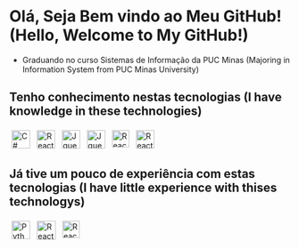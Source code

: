 # Olá, Seja Bem vindo ao Meu GitHub! (Hello, Welcome to My GitHub!) 

<ul>
 <li> Graduando no curso  Sistemas de Informação da PUC Minas (Majoring in Information System from PUC Minas University)</li>
 </ul>

 ## Tenho conhecimento nestas tecnologias (I have knowledge in these technologies)
<p>
<img src="https://www.secret-source.eu/wp-content/uploads/2017/11/C-sharp-logo.jpg" alt="C#" height="33" style="vertical-align:top; margin:4px"> 
   <img src="https://upload.wikimedia.org/wikipedia/commons/thumb/9/99/Unofficial_JavaScript_logo_2.svg/1200px-Unofficial_JavaScript_logo_2.svg.png" alt="React" height="33" style="vertical-align:top; margin:4px;">   
  <img src="https://icon-library.com/images/jquery-icon-png/jquery-icon-png-7.jpg" alt="Jquery" height="33" style="vertical-align:top; margin:4px">
     <img src="https://www.chip.de/ii/1/4/6/2/0/6/9/4/Bild16.gif-c7ebc5fd16444644.jpg" alt="Jquery" height="33" style="vertical-align:top; margin:4px;">     
    <img src="https://www.kindpng.com/picc/m/338-3389436_mysql-logo-jpg-hd-png-download.png" alt="React" height="31" style="vertical-align:top; margin:4px;">   
        <img src="https://img.favpng.com/25/1/22/microsoft-sql-server-database-microsoft-corporation-application-software-png-favpng-vTJVuHCzMsyVhv07AjTXMqwh7.jpg" alt="React" height="33" style="vertical-align:top; margin:4px;">   
  </p>
  
  ## Já tive um pouco de experiência com estas tecnologias (I have little experience with thises technologys)
<p >

   <img src="https://cdn4.iconfinder.com/data/icons/logos-and-brands/512/267_Python_logo-512.png" alt="Python" height="33" style="vertical-align:top; margin:4px">
 <img src="https://cdn.iconscout.com/icon/free/png-256/react-1-282599.png" alt="React" height="34" style="vertical-align:top; margin:4px;">   
  <img src="https://image.flaticon.com/icons/png/512/732/732212.png" alt="React" height="31" style="vertical-align:top; margin:4px;">   

</p>
